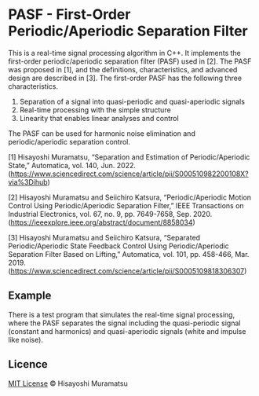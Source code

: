 # PASF - First-Order Periodic/Aperiodic Separation Filter

This is a real-time signal processing algorithm in C++. It implements the first-order periodic/aperiodic separation filter (PASF) used in [2]. The PASF was proposed in [1], and the definitions, characteristics, and advanced design are described in [3]. The first-order PASF has the following three characteristics.

1. Separation of a signal into quasi-periodic and quasi-aperiodic signals
2. Real-time processing with the simple structure
3. Linearity that enables linear analyses and control

The PASF can be used for harmonic noise elimination and periodic/aperiodic separation control.

[1] Hisayoshi Muramatsu, “Separation and Estimation of Periodic/Aperiodic State,” Automatica, vol. 140, Jun. 2022.
(https://www.sciencedirect.com/science/article/pii/S000510982200108X?via%3Dihub)

[2] Hisayoshi Muramatsu and Seiichiro Katsura, “Periodic/Aperiodic Motion Control Using Periodic/Aperiodic Separation Filter,” IEEE Transactions on Industrial Electronics, vol. 67, no. 9, pp. 7649-7658, Sep. 2020.
(https://ieeexplore.ieee.org/abstract/document/8858034)

[3] Hisayoshi Muramatsu and Seiichiro Katsura, “Separated Periodic/Aperiodic State Feedback Control Using Periodic/Aperiodic Separation Filter Based on Lifting,” Automatica, vol. 101, pp. 458-466, Mar. 2019.
(https://www.sciencedirect.com/science/article/pii/S0005109818306307)

## Example

There is a test program that simulates the real-time signal processing, where the PASF separates the signal including the quasi-periodic signal (constant and harmonics) and quasi-aperiodic signals (white and impulse like noise).

## Licence

[MIT License](https://github.com/HisayoshiMuramatsu/PASF/blob/master/LICENSE) © Hisayoshi Muramatsu

